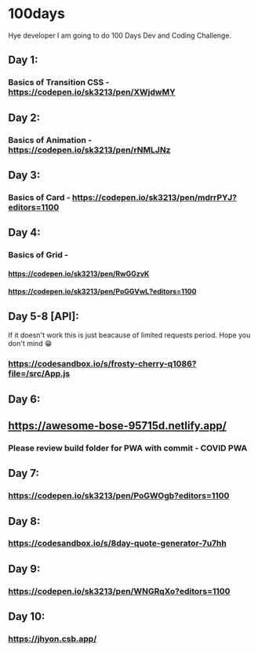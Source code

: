 # 100days
Hye developer I am going to do 100 Days Dev and Coding Challenge.
## Day 1:
### Basics of Transition CSS - https://codepen.io/sk3213/pen/XWjdwMY
## Day 2:
### Basics of Animation - https://codepen.io/sk3213/pen/rNMLJNz
## Day 3:
### Basics of Card - https://codepen.io/sk3213/pen/mdrrPYJ?editors=1100
## Day 4:
### Basics of Grid -
#### https://codepen.io/sk3213/pen/RwGGzvK
#### https://codepen.io/sk3213/pen/PoGGVwL?editors=1100
## Day 5-8 [API]:
If it doesn't work this is just beacause of limited requests period. Hope you don't mind 😁
### https://codesandbox.io/s/frosty-cherry-q1086?file=/src/App.js
## Day 6:
## https://awesome-bose-95715d.netlify.app/
### Please review build folder for PWA with commit - COVID PWA 
## Day 7:
### https://codepen.io/sk3213/pen/PoGWOgb?editors=1100
## Day 8:
### https://codesandbox.io/s/8day-quote-generator-7u7hh
## Day 9:
### https://codepen.io/sk3213/pen/WNGRqXo?editors=1100
## Day 10:
### https://jhyon.csb.app/

